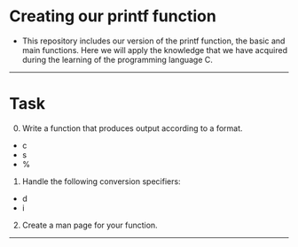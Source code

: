 **Creating our printf function**
============================
- This repository includes our version of the printf function, the basic and main functions.
Here we will apply the knowledge that we have acquired during the learning of the programming language C.

----------------------------
**Task**
======

0. Write a function that produces output according to a format.
- c
- s
- %

1. Handle the following conversion specifiers:
- d
- i

2. Create a man page for your function.
-----------------------------
